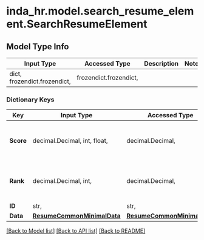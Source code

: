 # inda_hr.model.search_resume_element.SearchResumeElement

## Model Type Info
Input Type | Accessed Type | Description | Notes
------------ | ------------- | ------------- | -------------
dict, frozendict.frozendict,  | frozendict.frozendict,  |  | 

### Dictionary Keys
Key | Input Type | Accessed Type | Description | Notes
------------ | ------------- | ------------- | ------------- | -------------
**Score** | decimal.Decimal, int, float,  | decimal.Decimal,  | Normalized score. Min Score is 0 and Max Score is 1. | 
**Rank** | decimal.Decimal, int,  | decimal.Decimal,  | Position into the ranking. Min Rank is 0. | 
**ID** | str,  | str,  |  | 
**Data** | [**ResumeCommonMinimalData**](ResumeCommonMinimalData.md) | [**ResumeCommonMinimalData**](ResumeCommonMinimalData.md) |  | [optional] 

[[Back to Model list]](../../README.md#documentation-for-models) [[Back to API list]](../../README.md#documentation-for-api-endpoints) [[Back to README]](../../README.md)

